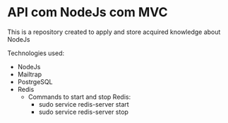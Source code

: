 # API com NodeJs com MVC

This is a repository created to apply and store acquired knowledge about NodeJs


Technologies used:
- NodeJs
- Mailtrap
- PostrgeSQL
- Redis
  - Commands to start and stop Redis:
    - sudo service redis-server start
    - sudo service redis-server stop
